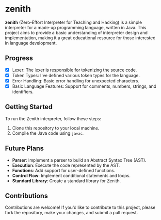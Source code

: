 # zenith

**zenith** (Zero-Effort Interpreter for Teaching and Hacking) is a simple interpreter for a made-up programming language, written in Java. This project aims to provide a basic understanding of interpreter design and implementation, making it a great educational resource for those interested in language development.

## Progress

- [x] Lexer: The lexer is responsible for tokenizing the source code.
- [x] Token Types: I've defined various token types for the language.
- [x] Error Handling: Basic error handling for unexpected characters.
- [x] Basic Language Features: Support for comments, numbers, strings, and identifiers.

## Getting Started

To run the Zenith interpreter, follow these steps:

1. Clone this repository to your local machine.
2. Compile the Java code using `javac`.

## Future Plans
- **Parser**: Implement a parser to build an Abstract Syntax Tree (AST).
- **Execution**: Execute the code represented by the AST.
- **Functions**: Add support for user-defined functions.
- **Control Flow**: Implement conditional statements and loops.
- **Standard Library**: Create a standard library for Zenith.

## Contributions

Contributions are welcome! If you'd like to contribute to this project, please fork the repository, make your changes, and submit a pull request.
